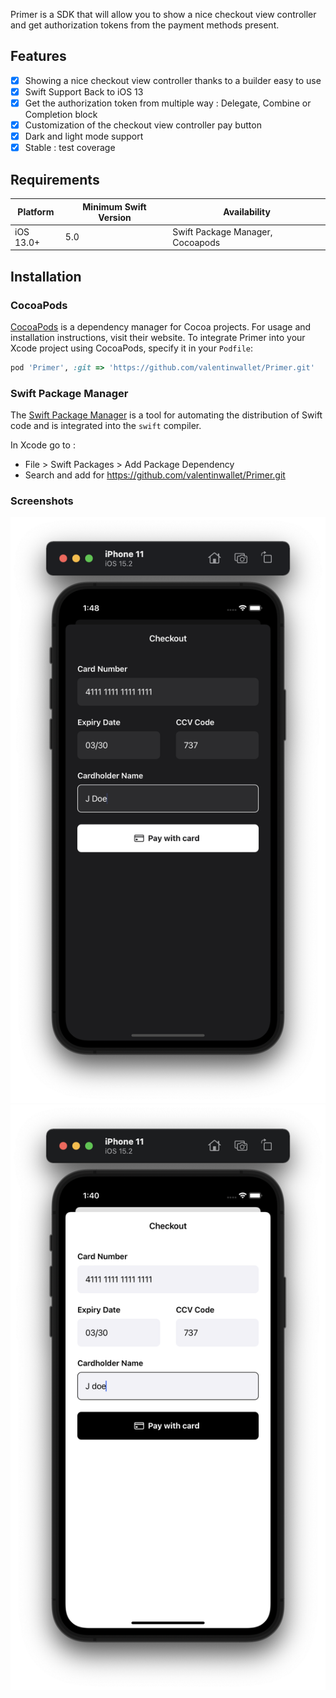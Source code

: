 Primer is a SDK that will allow you to show a nice checkout view controller and get authorization tokens from the payment methods present.

## Features

- [x] Showing a nice checkout view controller thanks to a builder easy to use
- [x] Swift Support Back to iOS 13
- [x] Get the authorization token from multiple way : Delegate, Combine or Completion block
- [x] Customization of the checkout view controller pay button
- [x] Dark and light mode support
- [x] Stable : test coverage

## Requirements

| Platform | Minimum Swift Version | Availability |
| --- | --- | --- |
| iOS 13.0+ | 5.0 | Swift Package Manager, Cocoapods | Fully Tested |

## Installation

### CocoaPods

[CocoaPods](https://cocoapods.org) is a dependency manager for Cocoa projects. For usage and installation instructions, visit their website. To integrate Primer into your Xcode project using CocoaPods, specify it in your `Podfile`:

```ruby
pod 'Primer', :git => 'https://github.com/valentinwallet/Primer.git'
```

### Swift Package Manager

The [Swift Package Manager](https://swift.org/package-manager/) is a tool for automating the distribution of Swift code and is integrated into the `swift` compiler. 

In Xcode go to :
- File > Swift Packages > Add Package Dependency
- Search and add for https://github.com/valentinwallet/Primer.git

### Screenshots

![DarkMode](https://raw.githubusercontent.com/valentinwallet/Primer/main/Ressources/darkMode.png)
![LightMode](https://raw.githubusercontent.com/valentinwallet/Primer/main/Ressources/lightMode.png)

